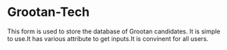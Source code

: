 # Grootan-Tech
This form is used to store the database of Grootan candidates. It is simple to use.It has various attribute to get inputs.It is convinent for all users.
